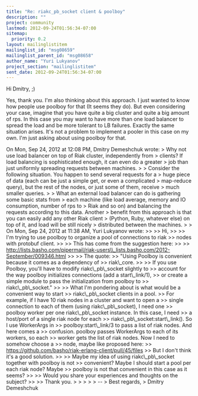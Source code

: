 ```yaml
---
title: "Re: riakc_pb_socket client & poolboy"
description: ""
project: community
lastmod: 2012-09-24T01:56:34-07:00
sitemap:
  priority: 0.2
layout: mailinglistitem
mailinglist_id: "msg08659"
mailinglist_parent_id: "msg08658"
author_name: "Yuri Lukyanov"
project_section: "mailinglistitem"
sent_date: 2012-09-24T01:56:34-07:00
---
```



Hi Dmitry, ;)

Yes, thank you. I'm also thinking about this approach. I just wanted
to know how people use poolboy for that (It seems they do).
But even considering your case, imagine that you have quite a big
cluster and quite a big amount of rps.
In this case you may want to have more than one load balancer to
spread the load and be more tolerant to LB failures.
Exactly the same situation arises.
It's not a problem to implement a pooler in this case on my own. I'm
just asking about using poolboy for that.

On Mon, Sep 24, 2012 at 12:08 PM, Dmitry Demeshchuk
 wrote:
&gt; Why not use load balancer on top of Riak cluster, independently from
&gt; clients? If load balancing is sophisticated enough, it can even do a greater
&gt; job than just uniformly spreading requests between machines.
&gt;
&gt; Consider the following situation. You happen to send several requests for a
&gt; huge piece of data (each can be just a simple get, or even a complicated
&gt; map-reduce query), but the rest of the nodes, or just some of them, receive
&gt; much smaller queries.
&gt;
&gt; What an external load balancer can do is gathering some basic stats from
&gt; each machine (like load average, memory and IO consumption, number of rps to
&gt; Riak and so on) and balancing the requests according to this data. Another
&gt; benefit from this approach is that you can easily add any other Riak client
&gt; (Python, Ruby, whatever else) on top of it, and load will be still nicely
&gt; distributed between the machines.
&gt;
&gt; On Mon, Sep 24, 2012 at 11:38 AM, Yuri Lukyanov  wrote:
&gt;&gt;
&gt;&gt; Hi,
&gt;&gt;
&gt;&gt; I'm trying to use poolboy to organize a pool of connections to riak
&gt;&gt; nodes with protobuf client.
&gt;&gt;
&gt;&gt; This has come from the suggestion here:
&gt;&gt;
&gt;&gt; http://lists.basho.com/pipermail/riak-users\\_lists.basho.com/2012-September/009346.html
&gt;&gt;
&gt;&gt; The quote:
&gt;&gt; "Using Poolboy is convenient because it comes as a dependency of
&gt;&gt; riak\\_core.
&gt;&gt;
&gt;&gt; If you use Poolboy, you'll have to modify riakc\\_pb\\_socket slightly to
&gt;&gt; account for the way poolboy initializes connections (add a start\\_link/1),
&gt;&gt; or create a simple module to pass the initialization from poolboy to
&gt;&gt; riakc\\_pb\\_socket."
&gt;&gt;
&gt;&gt; What I'm pondering about is what would be a convenient way to start
&gt;&gt; riakc\\_pb\\_socket clients in a pool.
&gt;&gt; For example, if I have 10 riak nodes in a cluster and want to open a
&gt;&gt; single connection to each of them (using riakc\\_pb\\_socket), I need one
&gt;&gt; poolboy worker per one riakc\\_pb\\_socket instance. In this case, I need
&gt;&gt; a host/port of a single riak node for each
&gt;&gt; riakc\\_pb\\_socket:start\\_link(). So I use WorkerArgs in
&gt;&gt; poolboy:start\\_link/3 to pass a list of riak nodes. And here comes a
&gt;&gt; confusion. poolboy passes WorkerArgs to each of its workers, so each
&gt;&gt; worker gets the list of riak nodes. Now I need to somehow choose a
&gt;&gt; node, maybe like proposed here:
&gt;&gt; https://github.com/basho/riak-erlang-client/pull/45/files
&gt;&gt; But I don't think it's a good solution.
&gt;&gt;
&gt;&gt; Maybe my idea of using riakc\\_pb\\_socket together with poolboy is not
&gt;&gt; convenient? Maybe I should start a pool per each riak node? Maybe
&gt;&gt; poolboy is not that convenient in this case as it seems?
&gt;&gt;
&gt;&gt; Would you share your experiences and thoughts on the subject?
&gt;&gt;
&gt;&gt; Thank you.
&gt;
&gt;
&gt;
&gt;
&gt; --
&gt; Best regards,
&gt; Dmitry Demeshchuk

